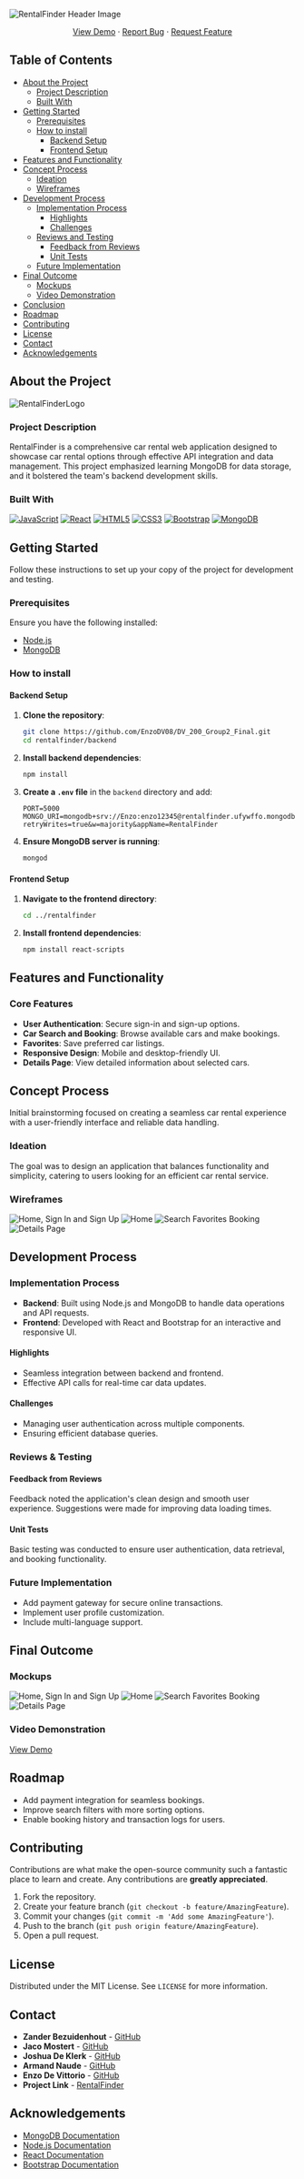 ![RentalFinder Header Image](./rentalfinder/src/assets/HeaderImageReadMe.png)

<p align="center">
  <a href="https://drive.google.com/file/d/1V_Bio7-vWirczDP8M2kCATpgRIg2lBjI/view?usp=sharing">View Demo</a>
  ·
  <a href="https://github.com/EnzoDV08/DV_200_Group2_Final/issues">Report Bug</a>
  ·
  <a href="https://github.com/EnzoDV08/DV_200_Group2_Final/issues">Request Feature</a>
</p>


## Table of Contents

* [About the Project](#about-the-project)
  * [Project Description](#project-description)
  * [Built With](#built-with)
* [Getting Started](#getting-started)
  * [Prerequisites](#prerequisites)
  * [How to install](#how-to-install)
    * [Backend Setup](#backend-setup)
    * [Frontend Setup](#frontend-setup)
* [Features and Functionality](#features-and-functionality)
* [Concept Process](#concept-process)
   * [Ideation](#ideation)
   * [Wireframes](#wireframes)
* [Development Process](#development-process)
   * [Implementation Process](#implementation-process)
        * [Highlights](#highlights)
        * [Challenges](#challenges)
   * [Reviews and Testing](#reviews-and-testing)
        * [Feedback from Reviews](#feedback-from-reviews)
        * [Unit Tests](#unit-tests)
   * [Future Implementation](#future-implementation)
* [Final Outcome](#final-outcome)
    * [Mockups](#mockups)
    * [Video Demonstration](#video-demonstration)
* [Conclusion](#conclusion)
* [Roadmap](#roadmap)
* [Contributing](#contributing)
* [License](#license)
* [Contact](#contact)
* [Acknowledgements](#acknowledgements)


## About the Project

![RentalFinderLogo](./rentalfinder/src/assets/mockups/MockUp1.png)

### Project Description

RentalFinder is a comprehensive car rental web application designed to showcase car rental options through effective API integration and data management. This project emphasized learning MongoDB for data storage, and it bolstered the team's backend development skills.

### Built With
[![JavaScript](https://img.shields.io/badge/JavaScript-323330?style=for-the-badge&logo=javascript&logoColor=F7DF1E)](https://developer.mozilla.org/en-US/docs/Web/JavaScript)
[![React](https://img.shields.io/badge/React-61DAFB?style=for-the-badge&logo=react&logoColor=black)](https://react.dev/)
[![HTML5](https://img.shields.io/badge/HTML-e34c26?style=for-the-badge&logo=html5&logoColor=white)](https://html.spec.whatwg.org/multipage/)
[![CSS3](https://img.shields.io/badge/CSS-563d7c?style=for-the-badge&logo=css3&logoColor=white)](https://developer.mozilla.org/en-US/docs/Web/CSS) 
[![Bootstrap](https://img.shields.io/badge/Bootstrap-563D7C?style=for-the-badge&logo=bootstrap&logoColor=white)](https://getbootstrap.com/)
[![MongoDB](https://img.shields.io/badge/MongoDB-4EA94B?style=for-the-badge&logo=mongodb&logoColor=white)](https://www.mongodb.com/)


## Getting Started

Follow these instructions to set up your copy of the project for development and testing.

### Prerequisites

Ensure you have the following installed:
- [Node.js](https://nodejs.org/)
- [MongoDB](https://www.mongodb.com/)

### How to install

#### Backend Setup

1. **Clone the repository**:
    ```bash
    git clone https://github.com/EnzoDV08/DV_200_Group2_Final.git
    cd rentalfinder/backend
    ```
2. **Install backend dependencies**:
    ```bash
    npm install
    ```
3. **Create a `.env` file** in the `backend` directory and add:
    ```env
    PORT=5000
    MONGO_URI=mongodb+srv://Enzo:enzo12345@rentalfinder.ufywffo.mongodb.net/react_db?retryWrites=true&w=majority&appName=RentalFinder
    ```
4. **Ensure MongoDB server is running**:
    ```bash
    mongod
    ```

#### Frontend Setup

1. **Navigate to the frontend directory**:
    ```bash
    cd ../rentalfinder
    ```
2. **Install frontend dependencies**:
    ```bash
    npm install react-scripts
    ```


## Features and Functionality

### Core Features
- **User Authentication**: Secure sign-in and sign-up options.
- **Car Search and Booking**: Browse available cars and make bookings.
- **Favorites**: Save preferred car listings.
- **Responsive Design**: Mobile and desktop-friendly UI.
- **Details Page**: View detailed information about selected cars.


## Concept Process

Initial brainstorming focused on creating a seamless car rental experience with a user-friendly interface and reliable data handling.

### Ideation

The goal was to design an application that balances functionality and simplicity, catering to users looking for an efficient car rental service.

### Wireframes

![Home, Sign In and Sign Up](./rentalfinder/src/assets/mockups/MockUp1.png)
![Home](./rentalfinder/src/assets/mockups/MockUp2.png)
![Search Favorites Booking](./rentalfinder/src/assets/mockups/MockUp3.png)
![Details Page](./rentalfinder/src/assets/mockups/MockUp4.png)


## Development Process

### Implementation Process

* **Backend**: Built using Node.js and MongoDB to handle data operations and API requests.
* **Frontend**: Developed with React and Bootstrap for an interactive and responsive UI.

#### Highlights
* Seamless integration between backend and frontend.
* Effective API calls for real-time car data updates.

#### Challenges
* Managing user authentication across multiple components.
* Ensuring efficient database queries.

### Reviews & Testing

#### Feedback from Reviews

Feedback noted the application's clean design and smooth user experience. Suggestions were made for improving data loading times.

#### Unit Tests

Basic testing was conducted to ensure user authentication, data retrieval, and booking functionality.


### Future Implementation

* Add payment gateway for secure online transactions.
* Implement user profile customization.
* Include multi-language support.


## Final Outcome

### Mockups

![Home, Sign In and Sign Up](./rentalfinder/src/assets/mockups/MockUp1.png)
![Home](./rentalfinder/src/assets/mockups/MockUp2.png)
![Search Favorites Booking](./rentalfinder/src/assets/mockups/MockUp3.png)
![Details Page](./rentalfinder/src/assets/mockups/MockUp4.png)

### Video Demonstration

[View Demo](https://drive.google.com/file/d/1V_Bio7-vWirczDP8M2kCATpgRIg2lBjI/view?usp=sharing)


## Roadmap

- Add payment integration for seamless bookings.
- Improve search filters with more sorting options.
- Enable booking history and transaction logs for users.


## Contributing

Contributions are what make the open-source community such a fantastic place to learn and create. Any contributions are **greatly appreciated**.

1. Fork the repository.
2. Create your feature branch (`git checkout -b feature/AmazingFeature`).
3. Commit your changes (`git commit -m 'Add some AmazingFeature'`).
4. Push to the branch (`git push origin feature/AmazingFeature`).
5. Open a pull request.


## License

Distributed under the MIT License. See `LICENSE` for more information.


## Contact

- **Zander Bezuidenhout** - [GitHub](https://github.com/ZanderBez)
- **Jaco Mostert** - [GitHub](https://github.com/321008Jaco)
- **Joshua De Klerk** - [GitHub](https://github.com/JoshuaDeKlerk)
- **Armand Naude** - [GitHub](https://github.com/Armand1711)
- **Enzo De Vittorio** - [GitHub](https://github.com/EnzoDV08)
- **Project Link** - [RentalFinder](https://github.com/EnzoDV08/DV_200_Group2_Final)


## Acknowledgements

* [MongoDB Documentation](https://docs.mongodb.com/)
* [Node.js Documentation](https://nodejs.org/en/docs/)
* [React Documentation](https://reactjs.org/docs/getting-started.html)
* [Bootstrap Documentation](https://getbootstrap.com/docs/)
